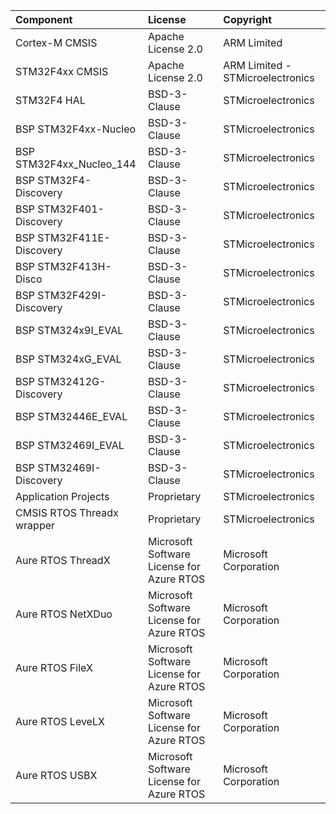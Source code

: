 ﻿| Component                       | License                                               | Copyright |
|:---------                       |:-------                                               |:----------|
| Cortex-M CMSIS                  | Apache License 2.0                                    | ARM Limited |
| STM32F4xx CMSIS                 | Apache License 2.0                                    | ARM Limited - STMicroelectronics |
| STM32F4 HAL                     | BSD-3-Clause                                          | STMicroelectronics |
| BSP STM32F4xx-Nucleo            | BSD-3-Clause                                          | STMicroelectronics |
| BSP STM32F4xx_Nucleo_144        | BSD-3-Clause                                          | STMicroelectronics |
| BSP STM32F4-Discovery           | BSD-3-Clause                                          | STMicroelectronics |
| BSP STM32F401-Discovery         | BSD-3-Clause                                          | STMicroelectronics |
| BSP STM32F411E-Discovery        | BSD-3-Clause                                          | STMicroelectronics |
| BSP STM32F413H-Disco            | BSD-3-Clause                                          | STMicroelectronics |
| BSP STM32F429I-Discovery        | BSD-3-Clause                                          | STMicroelectronics |
| BSP STM324x9I_EVAL              | BSD-3-Clause                                          | STMicroelectronics |
| BSP STM324xG_EVAL               | BSD-3-Clause                                          | STMicroelectronics |
| BSP STM32412G-Discovery         | BSD-3-Clause                                          | STMicroelectronics |
| BSP STM32446E_EVAL              | BSD-3-Clause                                          | STMicroelectronics |
| BSP STM32469I_EVAL              | BSD-3-Clause                                          | STMicroelectronics |
| BSP STM32469I-Discovery         | BSD-3-Clause                                          | STMicroelectronics |
| Application Projects            | Proprietary                                           | STMicroelectronics |
| CMSIS RTOS Threadx wrapper      | Proprietary                                           | STMicroelectronics |
| Aure RTOS ThreadX               | Microsoft Software License for Azure RTOS             | Microsoft Corporation|
| Aure RTOS NetXDuo               | Microsoft Software License for Azure RTOS             | Microsoft Corporation|
| Aure RTOS FileX                 | Microsoft Software License for Azure RTOS             | Microsoft Corporation|
| Aure RTOS LeveLX                | Microsoft Software License for Azure RTOS             | Microsoft Corporation|
| Aure RTOS USBX                  | Microsoft Software License for Azure RTOS             | Microsoft Corporation|